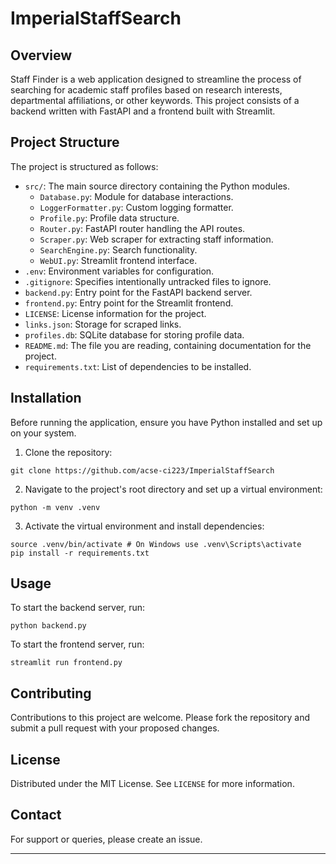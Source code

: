 # ImperialStaffSearch

## Overview

Staff Finder is a web application designed to streamline the process of searching for academic staff profiles based on research interests, departmental affiliations, or other keywords. This project consists of a backend written with FastAPI and a frontend built with Streamlit.

## Project Structure

The project is structured as follows:

- `src/`: The main source directory containing the Python modules.
  - `Database.py`: Module for database interactions.
  - `LoggerFormatter.py`: Custom logging formatter.
  - `Profile.py`: Profile data structure.
  - `Router.py`: FastAPI router handling the API routes.
  - `Scraper.py`: Web scraper for extracting staff information.
  - `SearchEngine.py`: Search functionality.
  - `WebUI.py`: Streamlit frontend interface.
- `.env`: Environment variables for configuration.
- `.gitignore`: Specifies intentionally untracked files to ignore.
- `backend.py`: Entry point for the FastAPI backend server.
- `frontend.py`: Entry point for the Streamlit frontend.
- `LICENSE`: License information for the project.
- `links.json`: Storage for scraped links.
- `profiles.db`: SQLite database for storing profile data.
- `README.md`: The file you are reading, containing documentation for the project.
- `requirements.txt`: List of dependencies to be installed.

## Installation

Before running the application, ensure you have Python installed and set up on your system.

1. Clone the repository:

```shell
git clone https://github.com/acse-ci223/ImperialStaffSearch
```

2. Navigate to the project's root directory and set up a virtual environment:

```shell
python -m venv .venv
```

3. Activate the virtual environment and install dependencies:

```shell
source .venv/bin/activate # On Windows use .venv\Scripts\activate
pip install -r requirements.txt
```

## Usage

To start the backend server, run:

```shell
python backend.py
```

To start the frontend server, run:

```shell
streamlit run frontend.py
```


## Contributing
Contributions to this project are welcome. Please fork the repository and submit a pull request with your proposed changes.

## License
Distributed under the MIT License. See `LICENSE` for more information.


## Contact
For support or queries, please create an issue.

---